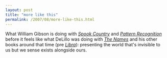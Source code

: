```yaml
---
layout: post
title: "more like this"
permalink: /2007/08/more-like-this.html
---
```


<p>What William Gibson is doing with <em><a href="http://www.amazon.com/exec/obidos/ASIN/0399154302/statingtheobviou/ref=nosim/">Spook Country</a></em> and <em><a href="http://www.amazon.com/exec/obidos/ASIN/0425198685/statingtheobviou/ref=nosim/">Pattern Recognition</a></em> before it feels like what DeLillo was doing with <em><a href="http://www.amazon.com/exec/obidos/ASIN/0679722955/statingtheobviou/ref=nosim/">The Names</a></em> and his other books around that time (pre <em><a href="http://www.amazon.com/exec/obidos/ASIN/0141188227/statingtheobviou/ref=nosim/">Libra</a></em>): presenting the world that's invisible to us but we sense exists alongside ours.</p>



